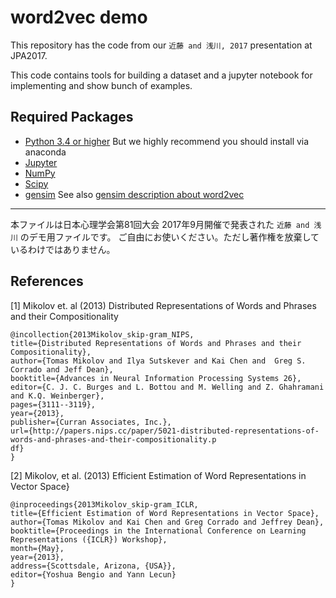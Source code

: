 # word2vec demo

This repository has the code from our `近藤 and 浅川, 2017` presentation at JPA2017.

This code contains tools for building a dataset and a jupyter notebook for implementing and show bunch of examples.

## Required Packages
* [Python 3.4 or higher](http://python.org/) But we highly recommend you should install via anaconda
* [Jupyter](http://jupyter.org/)
* [NumPy](http://www.numpy.org/)
* [Scipy](https://www.scipy.org/)
* [gensim](https://radimrehurek.com/gensim/) See also [gensim description about word2vec](https://radimrehurek.com/gensim/models/word2vec.html)
---

本ファイルは日本心理学会第81回大会 2017年9月開催で発表された `近藤 and 浅川` のデモ用ファイルです。
ご自由にお使いください。ただし著作権を放棄しているわけではありません。

## References

[1] Mikolov et. al (2013) Distributed Representations of Words and Phrases and their Compositionality

```
@incollection{2013Mikolov_skip-gram_NIPS,
title={Distributed Representations of Words and Phrases and their Compositionality},
author={Tomas Mikolov and Ilya Sutskever and Kai Chen and  Greg S. Corrado and Jeff Dean},
booktitle={Advances in Neural Information Processing Systems 26},
editor={C. J. C. Burges and L. Bottou and M. Welling and Z. Ghahramani and K.Q. Weinberger},
pages={3111--3119},
year={2013},
publisher={Curran Associates, Inc.},
url={http://papers.nips.cc/paper/5021-distributed-representations-of-words-and-phrases-and-their-compositionality.p
df}
}
```

[2] Mikolov, et al. (2013) Efficient Estimation of Word Representations in Vector Space}

```
@inproceedings{2013Mikolov_skip-gram_ICLR,
title={Efficient Estimation of Word Representations in Vector Space},
author={Tomas Mikolov and Kai Chen and Greg Corrado and Jeffrey Dean},
booktitle={Proceedings in the International Conference on Learning Representations ({ICLR}) Workshop},
month={May},
year={2013},
address={Scottsdale, Arizona, {USA}},
editor={Yoshua Bengio and Yann Lecun}
}
```
